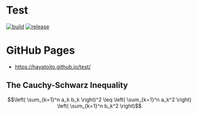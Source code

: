 # Test

[![build](https://github.com/hayatoito/test/workflows/build/badge.svg)](https://github.com/hayatoito/test/actions)
[![release](https://github.com/hayatoito/test/workflows/release/badge.svg)](https://github.com/hayatoito/test/actions)

# GitHub Pages

- https://hayatoito.github.io/test/

## The Cauchy-Schwarz Inequality

```math
\left( \sum_{k=1}^n a_k b_k \right)^2 \leq \left( \sum_{k=1}^n a_k^2 \right) \left( \sum_{k=1}^n b_k^2 \right)
```
